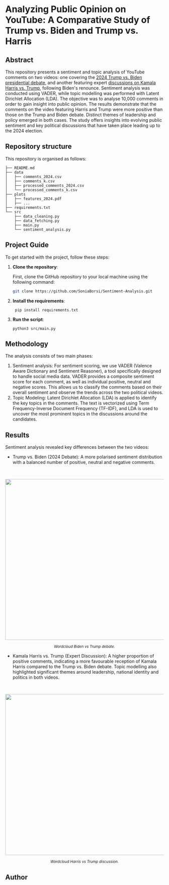 # Analyzing Public Opinion on YouTube: A Comparative Study of Trump vs. Biden and Trump vs. Harris

## Abstract
This repository presents a sentiment and topic analysis of YouTube comments on two videos: one covering the [2024 Trump vs. Biden presidential debate](https://www.youtube.com/live/qqG96G8YdcE?si=sFv9Q3Cky-Y0TEMJ), and another featuring expert [discussions on Kamala Harris vs. Trump](https://youtu.be/akvhkLHnOAM?si=O_iDSqym8rGragSq), following Biden's renounce. Sentiment analysis was conducted using VADER, while topic modelling was performed with Latent Dirichlet Allocation (LDA). The objective was to analyse 10,000 comments in order to gain insight into public opinion. The results demonstrate that the comments on the video featuring Harris and Trump were more positive than those on the Trump and Biden debate. Distinct themes of leadership and policy emerged in both cases. The study offers insights into evolving public sentiment and key political discussions that have taken place leading up to the 2024 election.

## Repository structure
This repository is organised as follows:
```
├── README.md
├── data
│   ├── comments_2024.csv
│   ├── comments_k.csv
│   ├── processed_comments_2024.csv
│   └── processed_comments_k.csv
├── plots
│   ├── features_2024.pdf
│   ├── ...
├── requirements.txt
└── src
    ├── data_cleaning.py
    ├── data_fetching.py
    ├── main.py
    └── sentiment_analysis.py
```

## Project Guide

To get started with the project, follow these steps:

1. **Clone the repository**:

   First, clone the GitHub repository to your local machine using the following command:

   ```bash
   git clone https://github.com/SoniaBorsi/Sentiment-Analysis.git
    ```

2. **Install the requirements**:
    
    ```
     pip install requirements.txt
    ```

3. **Run the script**:
    ```
    python3 src/main.py
    ```

## Methodology

The analysis consists of two main phases:
1. Sentiment analysis: For sentiment scoring, we use VADER (Valence Aware Dictionary and Sentiment Reasoner), a tool specifically designed to handle social media data. VADER provides a composite sentiment score for each comment, as well as individual positive, neutral and negative scores. This allows us to classify the comments based on their overall sentiment and observe the trends across the two political videos.
2. Topic Modeling: Latent Dirichlet Allocation (LDA) is applied to identify the key topics in the comments. The text is vectorized using Term Frequency-Inverse Document Frequency (TF-IDF), and LDA is used to uncover the most prominent topics in the discussions around the candidates.

## Results 
Sentiment analysis revealed key differences between the two videos:
- Trump vs. Biden (2024 Debate): A more polarised sentiment distribution with a balanced number of positive, neutral and negative comments.
<br>

<p align="center">
  <img src="https://github.com/SoniaBorsi/Sentiment-Analysis/blob/dc596c05783f42a2be0fc504e01c98a8bfb22ed4/plots/wordclouds_2024.png?raw=true" width="512"/>  
</p>

<p align="center">
  <sub><em>Wordcloud Biden vs Trump debate.</em></sub>
</p>

- Kamala Harris vs. Trump (Expert Discussion): A higher proportion of positive comments, indicating a more favourable reception of Kamala Harris compared to the Trump vs. Biden debate.
Topic modelling also highlighted significant themes around leadership, national identity and politics in both videos.
<br>

<p align="center">
  <img src="https://github.com/SoniaBorsi/Sentiment-Analysis/blob/dc596c05783f42a2be0fc504e01c98a8bfb22ed4/plots/wordclouds_k.png?raw=true" width="512"/>  
</p>

<p align="center">
  <sub><em>Wordcloud Harris vs Trump discussion.</em></sub>
</p>


## Author
